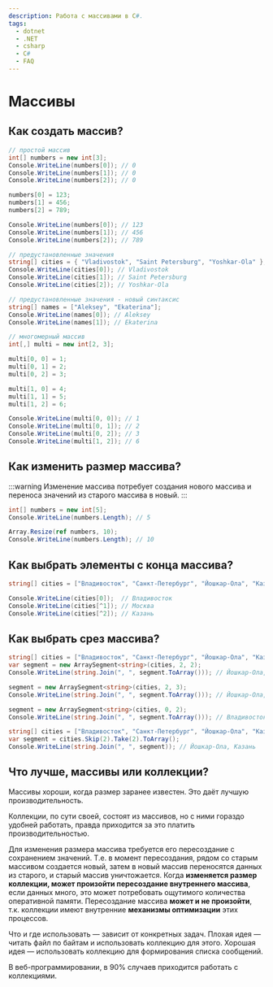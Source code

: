 ```yaml
---
description: Работа с массивами в C#.
tags:
  - dotnet
  - .NET
  - csharp
  - C#
  - FAQ
---
```


# Массивы

## Как создать массив?

```csharp
// простой массив
int[] numbers = new int[3];
Console.WriteLine(numbers[0]); // 0
Console.WriteLine(numbers[1]); // 0
Console.WriteLine(numbers[2]); // 0

numbers[0] = 123;
numbers[1] = 456;
numbers[2] = 789;

Console.WriteLine(numbers[0]); // 123
Console.WriteLine(numbers[1]); // 456
Console.WriteLine(numbers[2]); // 789

// предустановленные значения
string[] cities = { "Vladivostok", "Saint Petersburg", "Yoshkar-Ola" };
Console.WriteLine(cities[0]); // Vladivostok
Console.WriteLine(cities[1]); // Saint Petersburg
Console.WriteLine(cities[2]); // Yoshkar-Ola

// предустановленные значения - новый синтаксис
string[] names = ["Aleksey", "Ekaterina"];
Console.WriteLine(names[0]); // Aleksey
Console.WriteLine(names[1]); // Ekaterina

// многомерный массив
int[,] multi = new int[2, 3];

multi[0, 0] = 1;
multi[0, 1] = 2;
multi[0, 2] = 3;

multi[1, 0] = 4;
multi[1, 1] = 5;
multi[1, 2] = 6;

Console.WriteLine(multi[0, 0]); // 1
Console.WriteLine(multi[0, 1]); // 2
Console.WriteLine(multi[0, 2]); // 3
Console.WriteLine(multi[1, 2]); // 6
```

## Как изменить размер массива?

:::warning
Изменение массива потребует создания нового массива и переноса значений из старого массива в новый.
:::

```csharp
int[] numbers = new int[5];
Console.WriteLine(numbers.Length); // 5

Array.Resize(ref numbers, 10);
Console.WriteLine(numbers.Length); // 10
```

## Как выбрать элементы с конца массива?

```csharp
string[] cities = ["Владивосток", "Санкт-Петербург", "Йошкар-Ола", "Казань", "Москва"];

Console.WriteLine(cities[0]);  // Владивосток
Console.WriteLine(cities[^1]); // Москва
Console.WriteLine(cities[^2]); // Казань
```

## Как выбрать срез массива?

```csharp title="ArraySegment"
string[] cities = ["Владивосток", "Санкт-Петербург", "Йошкар-Ола", "Казань", "Москва"];
var segment = new ArraySegment<string>(cities, 2, 2);
Console.WriteLine(string.Join(", ", segment.ToArray())); // Йошкар-Ола, Казань

segment = new ArraySegment<string>(cities, 2, 3);
Console.WriteLine(string.Join(", ", segment.ToArray())); // Йошкар-Ола, Казань, Москва

segment = new ArraySegment<string>(cities, 0, 2);
Console.WriteLine(string.Join(", ", segment.ToArray())); // Владивосток, Санкт-Петербург
```

```csharp title="LINQ"
string[] cities = ["Владивосток", "Санкт-Петербург", "Йошкар-Ола", "Казань", "Москва"];
var segment = cities.Skip(2).Take(2).ToArray();
Console.WriteLine(string.Join(", ", segment)); // Йошкар-Ола, Казань
```

## Что лучше, массивы или коллекции?

Массивы хороши, когда размер заранее известен. Это даёт лучшую производительность.

Коллекции, по сути своей, состоят из массивов, но с ними гораздо удобней работать, правда приходится за это платить производительностью.

Для изменения размера массива требуется его пересоздание с сохранением значений. Т.е. в момент пересоздания, рядом со старым массивом создается новый, затем в новый массив переносятся данных из старого, и старый массив уничтожается. Когда **изменяется размер коллекции, может произойти пересоздание внутреннего массива**, если данных много, это может потребовать ощутимого количества оперативной памяти. Пересоздание массива **может и не произойти**, т.к. коллекции имеют внутренние **механизмы оптимизации** этих процессов.

Что и где использовать — зависит от конкретных задач.
Плохая идея — читать файл по байтам и использовать коллекцию для этого.
Хорошая идея — использовать коллекцию для формирования списка сообщений.

В веб-программировании, в 90% случаев приходится работать с коллекциями.
